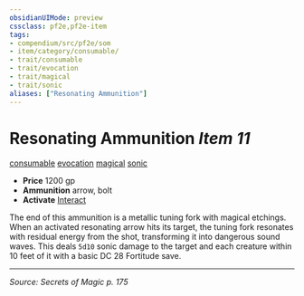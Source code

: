 ```yaml
---
obsidianUIMode: preview
cssclass: pf2e,pf2e-item
tags:
- compendium/src/pf2e/som
- item/category/consumable/
- trait/consumable
- trait/evocation
- trait/magical
- trait/sonic
aliases: ["Resonating Ammunition"]
---
```

# Resonating Ammunition *Item 11*  
[consumable](consumable.md "Consumable Item Trait")  [evocation](evocation.md "Evocation School Trait")  [magical](magical.md "Magical Item Trait")  [sonic](sonic.md "Sonic Energy & Element Trait")  

- **Price** 1200 gp
- **Ammunition** arrow, bolt
- **Activate** [Interact](interact.md)

The end of this ammunition is a metallic tuning fork with magical etchings. When an activated resonating arrow hits its target, the tuning fork resonates with residual energy from the shot, transforming it into dangerous sound waves. This deals `5d10` sonic damage to the target and each creature within 10 feet of it with a basic DC 28 Fortitude save.


---
*Source: Secrets of Magic p. 175*